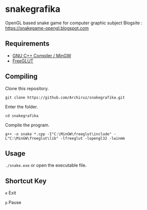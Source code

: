 # snakegrafika

OpenGL based snake game for computer graphic subject
Blogsite : https://snakegame-opengl.blogspot.com

## Requirements

- [GNU C++ Compiler / MinGW](https://osdn.net/projects/mingw/releases/)
- [FreeGLUT](https://www.deborahrfowler.com/OpenGLResources/usingOpenGLwithMinGWandFreeGlut.html)

## Compiling
Clone this repository.
```
git clone https://github.com/Archiruz/snakegrafika.git
```
Enter the folder.
```
cd snakegrafika
```
Compile the program.
```
g++ -o snake *.cpp -I"C:\MinGW\freeglut\include" -L"C:\MinGW\freeglut\lib" -lfreeglut -lopengl32 -lwinmm
```

## Usage

```./snake.exe``` or open the executable file.

## Shortcut Key

`e` Exit

`p` Pause
